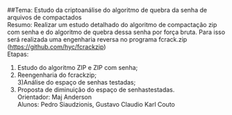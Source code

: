 ##Tema: Estudo da criptoanálise do algoritmo de quebra da senha de arquivos de compactados  
Resumo: Realizar um estudo detalhado do algoritmo de compactação zip com senha e do
algoritmo de quebra dessa senha por força bruta. Para isso será realizada uma engenharia
reversa no programa fcrack.zip (https://github.com/hyc/fcrackzip)  
Etapas:  
1) Estudo do algoritmo ZIP e ZIP com senha;  
2) Reengenharia do fcrackzip;  
3)Análise do espaço de senhas testadas;  
4) Proposta de diminuição do espaço de senhastestadas.  
Orientador: Maj Anderson  
Alunos: Pedro Siaudzionis, Gustavo Claudio Karl Couto  
